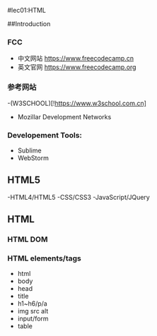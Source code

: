 #lec01:HTML

##Introduction

### FCC
- 中文网站 https://www.freecodecamp.cn
- 英文官网 https://www.freecodecamp.org
### 参考网站
-(W3SCHOOL)[!https://www.w3school.com.cn]

- Mozillar Development Networks

### Developement Tools:
- Sublime
- WebStorm

## HTML5 
-HTML4/HTML5
-CSS/CSS3
-JavaScript/JQuery

## HTML
### HTML DOM
### HTML elements/tags
- html
- body
- head
- title
- h1~h6/p/a
- img src alt
- input/form
- table




